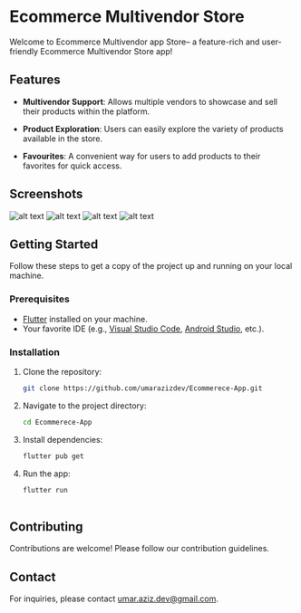 # Ecommerce Multivendor Store

Welcome to Ecommerce Multivendor app Store– a feature-rich and user-friendly Ecommerce Multivendor Store app!

## Features

- **Multivendor Support**: Allows multiple vendors to showcase and sell their products within the platform.
  
- **Product Exploration**: Users can easily explore the variety of products available in the store.

- **Favourites**: A convenient way for users to add products to their favorites for quick access.


## Screenshots

![alt text](https://github.com/umarazizdev/Ecommerece-App/blob/main/screenshot/screenshot1.jpg)
![alt text](https://github.com/umarazizdev/Ecommerece-App/blob/main/screenshot/screenshot2.jpg)
![alt text](https://github.com/umarazizdev/Ecommerece-App/blob/main/screenshot/screenshot3.jpg)
![alt text](https://github.com/umarazizdev/Ecommerece-App/blob/main/screenshot/screenshot4.jpg)


## Getting Started

Follow these steps to get a copy of the project up and running on your local machine.

### Prerequisites

- [Flutter](https://flutter.dev/) installed on your machine.
- Your favorite IDE (e.g., [Visual Studio Code](https://code.visualstudio.com/), [Android Studio](https://developer.android.com/studio), etc.).

### Installation

1. Clone the repository:

   ```bash
   git clone https://github.com/umarazizdev/Ecommerece-App.git

2. Navigate to the project directory:
   ```bash
   cd Ecommerece-App

3. Install dependencies:
   ```bash
   flutter pub get

4. Run the app:
   ```bash
   flutter run
 
 ## Contributing 
 Contributions are welcome! Please follow our contribution guidelines.
 ## Contact
 For inquiries, please contact umar.aziz.dev@gmail.com.
